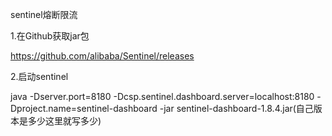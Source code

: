 sentinel熔断限流

1.在Github获取jar包

https://github.com/alibaba/Sentinel/releases

2.启动sentinel

java -Dserver.port=8180 -Dcsp.sentinel.dashboard.server=localhost:8180 -Dproject.name=sentinel-dashboard -jar sentinel-dashboard-1.8.4.jar(自己版本是多少这里就写多少)